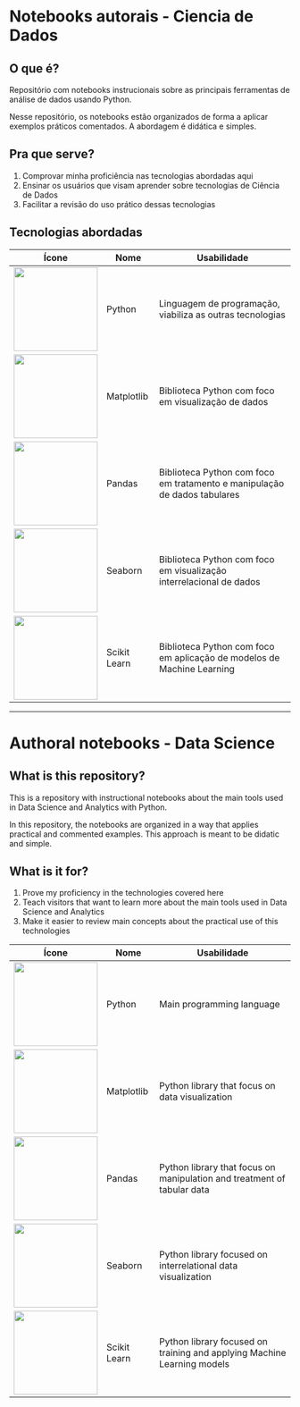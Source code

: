 # Notebooks autorais - Ciencia de Dados

## O que é?

Repositório com notebooks instrucionais sobre as principais ferramentas de análise de dados usando Python.

Nesse repositório, os notebooks estão organizados de forma a aplicar exemplos práticos comentados. A abordagem é didática e simples.

## Pra que serve?

1. Comprovar minha proficiência nas tecnologias abordadas aqui
2. Ensinar os usuários que visam aprender sobre tecnologias de Ciência de Dados
3. Facilitar a revisão do uso prático dessas tecnologias

## Tecnologias abordadas

Ícone | Nome | Usabilidade
------|------|------------
<img src="https://upload.wikimedia.org/wikipedia/commons/thumb/1/1f/Python_logo_01.svg/2048px-Python_logo_01.svg.png" width=150px> | Python | Linguagem de programação, viabiliza as outras tecnologias
<img src="https://seeklogo.com/images/M/matplotlib-logo-7676870AC0-seeklogo.com.png" width=150px> | Matplotlib | Biblioteca Python com foco em visualização de dados
<img src="https://upload.wikimedia.org/wikipedia/commons/thumb/e/ed/Pandas_logo.svg/2560px-Pandas_logo.svg.png" width=150px> | Pandas | Biblioteca Python com foco em tratamento e manipulação de dados tabulares
<img src="https://seaborn.pydata.org/_images/logo-wide-lightbg.svg" width=150px> | Seaborn | Biblioteca Python com foco em visualização interrelacional de dados
<img src="https://upload.wikimedia.org/wikipedia/commons/thumb/0/05/Scikit_learn_logo_small.svg/2560px-Scikit_learn_logo_small.svg.png" width=150px> | Scikit Learn | Biblioteca Python com foco em aplicação de modelos de Machine Learning

---

# Authoral notebooks - Data Science

## What is this repository?

This is a repository with instructional notebooks about the main tools used in Data Science and Analytics with Python.

In this repository, the notebooks are organized in a way that applies practical and commented examples. This approach is meant to be didatic and simple.

## What is it for?

1. Prove my proficiency in the technologies covered here
2. Teach visitors that want to learn more about the main tools used in Data Science and Analytics
3. Make it easier to review main concepts about the practical use of this technologies

Ícone | Nome | Usabilidade
------|------|------------
<img src="https://upload.wikimedia.org/wikipedia/commons/thumb/1/1f/Python_logo_01.svg/2048px-Python_logo_01.svg.png" width=150px> | Python | Main programming language
<img src="https://seeklogo.com/images/M/matplotlib-logo-7676870AC0-seeklogo.com.png" width=150px> | Matplotlib | Python library that focus on data visualization
<img src="https://upload.wikimedia.org/wikipedia/commons/thumb/e/ed/Pandas_logo.svg/2560px-Pandas_logo.svg.png" width=150px> | Pandas | Python library that focus on manipulation and treatment of tabular data
<img src="https://seaborn.pydata.org/_images/logo-wide-lightbg.svg" width=150px> | Seaborn | Python library focused on interrelational data visualization
<img src="https://upload.wikimedia.org/wikipedia/commons/thumb/0/05/Scikit_learn_logo_small.svg/2560px-Scikit_learn_logo_small.svg.png" width=150px> | Scikit Learn | Python library focused on training and applying Machine Learning models
